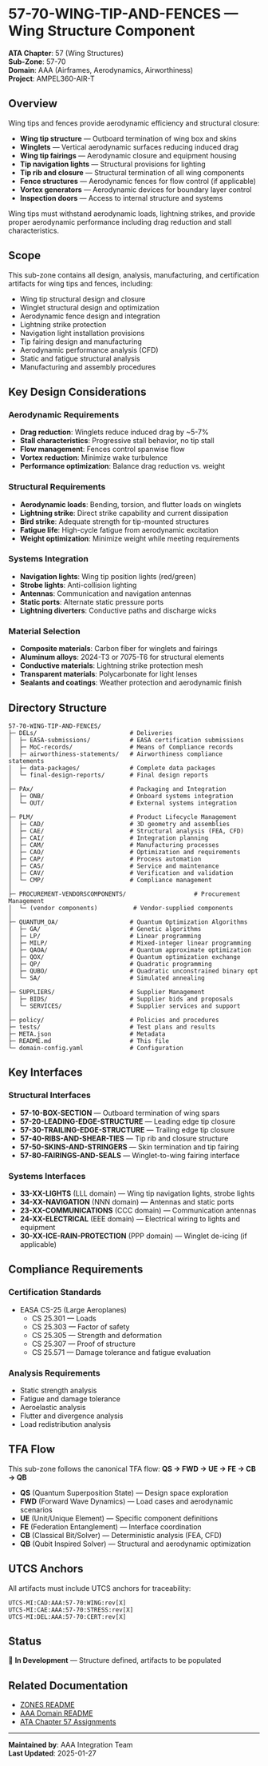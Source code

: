 # 57-70-WING-TIP-AND-FENCES — Wing Structure Component

**ATA Chapter**: 57 (Wing Structures)  
**Sub-Zone**: 57-70  
**Domain**: AAA (Airframes, Aerodynamics, Airworthiness)  
**Project**: AMPEL360-AIR-T

## Overview

Wing tips and fences provide aerodynamic efficiency and structural closure:
- **Wing tip structure** — Outboard termination of wing box and skins
- **Winglets** — Vertical aerodynamic surfaces reducing induced drag
- **Wing tip fairings** — Aerodynamic closure and equipment housing
- **Tip navigation lights** — Structural provisions for lighting
- **Tip rib and closure** — Structural termination of all wing components
- **Fence structures** — Aerodynamic fences for flow control (if applicable)
- **Vortex generators** — Aerodynamic devices for boundary layer control
- **Inspection doors** — Access to internal structure and systems

Wing tips must withstand aerodynamic loads, lightning strikes, and provide proper aerodynamic performance including drag reduction and stall characteristics.

## Scope

This sub-zone contains all design, analysis, manufacturing, and certification artifacts for wing tips and fences, including:
- Wing tip structural design and closure
- Winglet structural design and optimization
- Aerodynamic fence design and integration
- Lightning strike protection
- Navigation light installation provisions
- Tip fairing design and manufacturing
- Aerodynamic performance analysis (CFD)
- Static and fatigue structural analysis
- Manufacturing and assembly procedures

## Key Design Considerations

### Aerodynamic Requirements
- **Drag reduction**: Winglets reduce induced drag by ~5-7%
- **Stall characteristics**: Progressive stall behavior, no tip stall
- **Flow management**: Fences control spanwise flow
- **Vortex reduction**: Minimize wake turbulence
- **Performance optimization**: Balance drag reduction vs. weight

### Structural Requirements
- **Aerodynamic loads**: Bending, torsion, and flutter loads on winglets
- **Lightning strike**: Direct strike capability and current dissipation
- **Bird strike**: Adequate strength for tip-mounted structures
- **Fatigue life**: High-cycle fatigue from aerodynamic excitation
- **Weight optimization**: Minimize weight while meeting requirements

### Systems Integration
- **Navigation lights**: Wing tip position lights (red/green)
- **Strobe lights**: Anti-collision lighting
- **Antennas**: Communication and navigation antennas
- **Static ports**: Alternate static pressure ports
- **Lightning diverters**: Conductive paths and discharge wicks

### Material Selection
- **Composite materials**: Carbon fiber for winglets and fairings
- **Aluminum alloys**: 2024-T3 or 7075-T6 for structural elements
- **Conductive materials**: Lightning strike protection mesh
- **Transparent materials**: Polycarbonate for light lenses
- **Sealants and coatings**: Weather protection and aerodynamic finish

## Directory Structure

```
57-70-WING-TIP-AND-FENCES/
├─ DELs/                          # Deliveries
│  ├─ EASA-submissions/           # EASA certification submissions
│  ├─ MoC-records/                # Means of Compliance records
│  ├─ airworthiness-statements/   # Airworthiness compliance statements
│  ├─ data-packages/              # Complete data packages
│  └─ final-design-reports/       # Final design reports
│
├─ PAx/                           # Packaging and Integration
│  ├─ ONB/                        # Onboard systems integration
│  └─ OUT/                        # External systems integration
│
├─ PLM/                           # Product Lifecycle Management
│  ├─ CAD/                        # 3D geometry and assemblies
│  ├─ CAE/                        # Structural analysis (FEA, CFD)
│  ├─ CAI/                        # Integration planning
│  ├─ CAM/                        # Manufacturing processes
│  ├─ CAO/                        # Optimization and requirements
│  ├─ CAP/                        # Process automation
│  ├─ CAS/                        # Service and maintenance
│  ├─ CAV/                        # Verification and validation
│  └─ CMP/                        # Compliance management
│
├─ PROCUREMENT-VENDORSCOMPONENTS/                   # Procurement Management
│  └─ (vendor components)          # Vendor-supplied components
│
├─ QUANTUM_OA/                    # Quantum Optimization Algorithms
│  ├─ GA/                         # Genetic algorithms
│  ├─ LP/                         # Linear programming
│  ├─ MILP/                       # Mixed-integer linear programming
│  ├─ QAOA/                       # Quantum approximate optimization
│  ├─ QOX/                        # Quantum optimization exchange
│  ├─ QP/                         # Quadratic programming
│  ├─ QUBO/                       # Quadratic unconstrained binary opt
│  └─ SA/                         # Simulated annealing
│
├─ SUPPLIERS/                     # Supplier Management
│  ├─ BIDS/                       # Supplier bids and proposals
│  └─ SERVICES/                   # Supplier services and support
│
├─ policy/                        # Policies and procedures
├─ tests/                         # Test plans and results
├─ META.json                      # Metadata
├─ README.md                      # This file
└─ domain-config.yaml             # Configuration
```

## Key Interfaces

### Structural Interfaces
- **57-10-BOX-SECTION** — Outboard termination of wing spars
- **57-20-LEADING-EDGE-STRUCTURE** — Leading edge tip closure
- **57-30-TRAILING-EDGE-STRUCTURE** — Trailing edge tip closure
- **57-40-RIBS-AND-SHEAR-TIES** — Tip rib and closure structure
- **57-50-SKINS-AND-STRINGERS** — Skin termination and tip fairing
- **57-80-FAIRINGS-AND-SEALS** — Winglet-to-wing fairing interface

### Systems Interfaces
- **33-XX-LIGHTS** (LLL domain) — Wing tip navigation lights, strobe lights
- **34-XX-NAVIGATION** (NNN domain) — Antennas and static ports
- **23-XX-COMMUNICATIONS** (CCC domain) — Communication antennas
- **24-XX-ELECTRICAL** (EEE domain) — Electrical wiring to lights and equipment
- **30-XX-ICE-RAIN-PROTECTION** (PPP domain) — Winglet de-icing (if applicable)

## Compliance Requirements

### Certification Standards
- EASA CS-25 (Large Aeroplanes)
  - CS 25.301 — Loads
  - CS 25.303 — Factor of safety
  - CS 25.305 — Strength and deformation
  - CS 25.307 — Proof of structure
  - CS 25.571 — Damage tolerance and fatigue evaluation

### Analysis Requirements
- Static strength analysis
- Fatigue and damage tolerance
- Aeroelastic analysis
- Flutter and divergence analysis
- Load redistribution analysis

## TFA Flow

This sub-zone follows the canonical TFA flow:
**QS → FWD → UE → FE → CB → QB**

- **QS** (Quantum Superposition State) — Design space exploration
- **FWD** (Forward Wave Dynamics) — Load cases and aerodynamic scenarios
- **UE** (Unit/Unique Element) — Specific component definitions
- **FE** (Federation Entanglement) — Interface coordination
- **CB** (Classical Bit/Solver) — Deterministic analysis (FEA, CFD)
- **QB** (Qubit Inspired Solver) — Structural and aerodynamic optimization

## UTCS Anchors

All artifacts must include UTCS anchors for traceability:
```
UTCS-MI:CAD:AAA:57-70:WING:rev[X]
UTCS-MI:CAE:AAA:57-70:STRESS:rev[X]
UTCS-MI:DEL:AAA:57-70:CERT:rev[X]
```

## Status

🚧 **In Development** — Structure defined, artifacts to be populated

## Related Documentation

- [ZONES README](../README.md)
- [AAA Domain README](../../README.md)
- [ATA Chapter 57 Assignments](../../../../../1-DIMENSIONS/CANONICAL-TAXONOMY/ata-chapters.csv)

---

**Maintained by**: AAA Integration Team  
**Last Updated**: 2025-01-27
